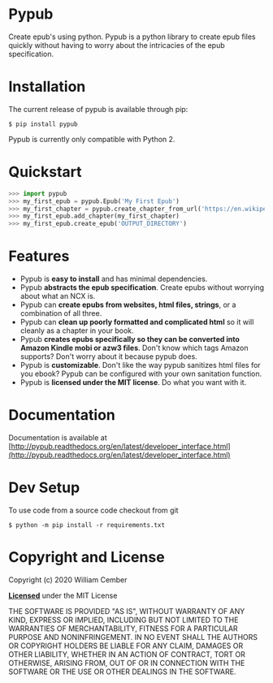 # Pypub #

Create epub's using python. Pypub is a python library to create epub files quickly without having to worry about the intricacies of the epub specification.

# Installation #
The current release of pypub is available through pip:

    $ pip install pypub

Pypub is currently only compatible with Python 2.

# Quickstart #

```python
>>> import pypub
>>> my_first_epub = pypub.Epub('My First Epub')
>>> my_first_chapter = pypub.create_chapter_from_url('https://en.wikipedia.org/wiki/EPUB')
>>> my_first_epub.add_chapter(my_first_chapter)
>>> my_first_epub.create_epub('OUTPUT_DIRECTORY')
```

# Features #
* Pypub is **easy to install** and has minimal dependencies.
* Pypub **abstracts the epub specification**. Create epubs without worrying about what an NCX is.
* Pypub can **create epubs from websites, html files, strings**, or a combination of all three.
* Pypub can **clean up poorly formatted and complicated html** so it will cleanly as a chapter in your book.
* Pypub **creates epubs specifically so they can be converted into Amazon Kindle mobi or azw3 files**. Don't know which tags Amazon supports? Don't worry about it because pypub does. 
* Pypub is **customizable**. Don't like the way pypub sanitizes html files for you ebook? Pypub can be configured with your own sanitation function.
* Pypub is **licensed under the MIT license**. Do what you want with it.

# Documentation #

Documentation is available at [http://pypub.readthedocs.org/en/latest/developer_interface.html](http://pypub.readthedocs.org/en/latest/developer_interface.html)

# Dev Setup #

To use code from a source code checkout from git

    $ python -m pip install -r requirements.txt


# Copyright and License #

Copyright (c) 2020 William Cember

[**Licensed**](https://github.com/wcember/pypub/blob/master/LICENSE) under the MIT License

THE SOFTWARE IS PROVIDED "AS IS", WITHOUT WARRANTY OF ANY KIND, EXPRESS OR IMPLIED, INCLUDING BUT NOT LIMITED TO THE WARRANTIES OF MERCHANTABILITY, FITNESS FOR A PARTICULAR PURPOSE AND NONINFRINGEMENT. IN NO EVENT SHALL THE AUTHORS OR COPYRIGHT HOLDERS BE LIABLE FOR ANY CLAIM, DAMAGES OR OTHER LIABILITY, WHETHER IN AN ACTION OF CONTRACT, TORT OR OTHERWISE, ARISING FROM, OUT OF OR IN CONNECTION WITH THE SOFTWARE OR THE USE OR OTHER DEALINGS IN THE SOFTWARE.
